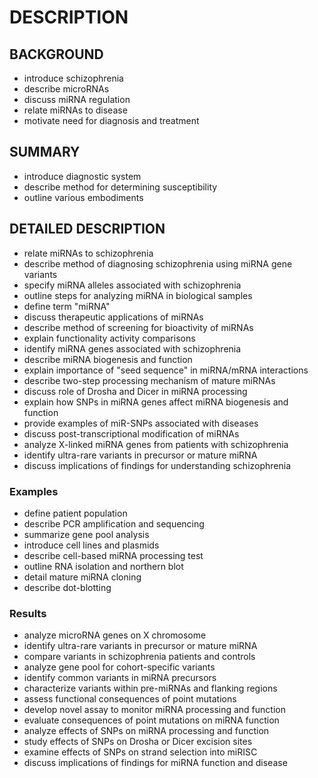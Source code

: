 # DESCRIPTION

## BACKGROUND

- introduce schizophrenia
- describe microRNAs
- discuss miRNA regulation
- relate miRNAs to disease
- motivate need for diagnosis and treatment

## SUMMARY

- introduce diagnostic system
- describe method for determining susceptibility
- outline various embodiments

## DETAILED DESCRIPTION

- relate miRNAs to schizophrenia
- describe method of diagnosing schizophrenia using miRNA gene variants
- specify miRNA alleles associated with schizophrenia
- outline steps for analyzing miRNA in biological samples
- define term "miRNA"
- discuss therapeutic applications of miRNAs
- describe method of screening for bioactivity of miRNAs
- explain functionality activity comparisons
- identify miRNA genes associated with schizophrenia
- describe miRNA biogenesis and function
- explain importance of "seed sequence" in miRNA/mRNA interactions
- describe two-step processing mechanism of mature miRNAs
- discuss role of Drosha and Dicer in miRNA processing
- explain how SNPs in miRNA genes affect miRNA biogenesis and function
- provide examples of miR-SNPs associated with diseases
- discuss post-transcriptional modification of miRNAs
- analyze X-linked miRNA genes from patients with schizophrenia
- identify ultra-rare variants in precursor or mature miRNA
- discuss implications of findings for understanding schizophrenia

### Examples

- define patient population
- describe PCR amplification and sequencing
- summarize gene pool analysis
- introduce cell lines and plasmids
- describe cell-based miRNA processing test
- outline RNA isolation and northern blot
- detail mature miRNA cloning
- describe dot-blotting

### Results

- analyze microRNA genes on X chromosome
- identify ultra-rare variants in precursor or mature miRNA
- compare variants in schizophrenia patients and controls
- analyze gene pool for cohort-specific variants
- identify common variants in miRNA precursors
- characterize variants within pre-miRNAs and flanking regions
- assess functional consequences of point mutations
- develop novel assay to monitor miRNA processing and function
- evaluate consequences of point mutations on miRNA function
- analyze effects of SNPs on miRNA processing and function
- study effects of SNPs on Drosha or Dicer excision sites
- examine effects of SNPs on strand selection into miRISC
- discuss implications of findings for miRNA function and disease

